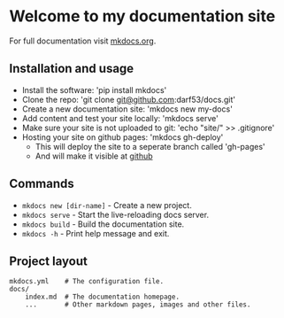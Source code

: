 # Welcome to my documentation site

For full documentation visit [mkdocs.org](https://www.mkdocs.org).

## Installation and usage

- Install the software: 'pip install mkdocs'
- Clone the repo: 'git clone git@github.com:darf53/docs.git'
- Create a new documentation site: 'mkdocs new my-docs'
- Add content and test your site locally: 'mkdocs serve'
- Make sure your site is not uploaded to git: 'echo "site/" >> .gitignore'
- Hosting your site on github pages: 'mkdocs gh-deploy'
  - This will deploy the site to a seperate branch called 'gh-pages'
  - And will make it visible at [github](https://darf53.github.io/docs/)

## Commands

- `mkdocs new [dir-name]` - Create a new project.
- `mkdocs serve` - Start the live-reloading docs server.
- `mkdocs build` - Build the documentation site.
- `mkdocs -h` - Print help message and exit.

## Project layout

    mkdocs.yml    # The configuration file.
    docs/
        index.md  # The documentation homepage.
        ...       # Other markdown pages, images and other files.
